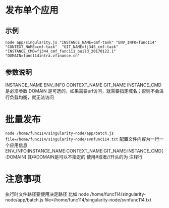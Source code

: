 # 发布单个应用
## 示例
`node app/singularity.js "INSTANCE_NAME=cmf-task" "ENV_INFO=func114" "CONTEXT_NAME=cmf-task"  "GIT_NAME=fj345_cmf-task"  "INSTANCE_CMD=fj344_cmf_func111_build_20170122.1" "DOMAIN=func114intra.vfinance.cn"`
## 参数说明
INSTANCE_NAME ENV_INFO CONTEXT_NAME GIT_NAME INSTANCE_CMD 是必须参数
DOMAIN 是可选的，如果需要url访问，就需要指定域名；否则不会进行负载均衡，就无法访问

# 批量发布
`node /home/func114/singularity-node/app/batch.js file=/home/func114/singularity-node/svnfunc114.txt`
配置文件内容为一行一个应用信息 ENV_INFO:INSTANCE_NAME:CONTEXT_NAME:GIT_NAME:INSTANCE_CMD[:DOMAIN] 其中DOMAIN是可以不指定的
使用#或者//开头的为 注释行

# 注意事项
执行时文件路径要使用决定路径
比如 node /home/func114/singularity-node/app/batch.js file=/home/func114/singularity-node/svnfunc114.txt



